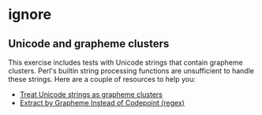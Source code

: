 # ignore

## Unicode and grapheme clusters

This exercise includes tests with Unicode strings that contain grapheme clusters.
Perl's  builtin string processing functions are unsufficient to handle these strings.
Here are a couple of resources to help you:

* [Treat Unicode strings as grapheme clusters][foy]
* [Extract by Grapheme Instead of Codepoint (regex)][christiansen]

[foy]: https://www.effectiveperlprogramming.com/2011/06/treat-unicode-strings-as-grapheme-clusters/
[christiansen]: https://www.perl.com/pub/2012/05/perlunicookbook-extract-by-grapheme-instead-of-codepoint-regex.html/
